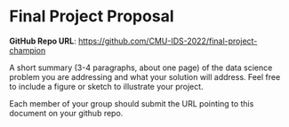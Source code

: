 # Final Project Proposal

**GitHub Repo URL**: https://github.com/CMU-IDS-2022/final-project-champion

A short summary (3-4 paragraphs, about one page) of the data science problem you are addressing and what your solution will address. Feel free to include a figure or sketch to illustrate your project.

Each member of your group should submit the URL pointing to this document on your github repo.
